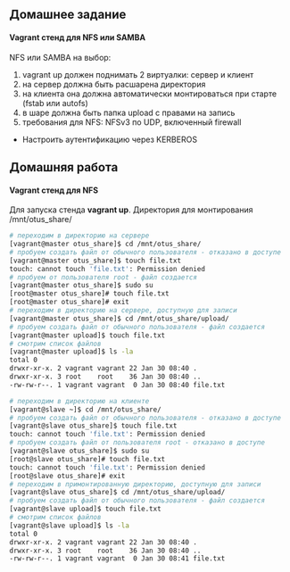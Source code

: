 ## Домашнее задание
#### Vagrant стенд для NFS или SAMBA

NFS или SAMBA на выбор:
1. vagrant up должен поднимать 2 виртуалки: сервер и клиент
2. на сервер должна быть расшарена директория
3. на клиента она должна автоматически монтироваться при старте (fstab или autofs)
4. в шаре должна быть папка upload с правами на запись
5. требования для NFS: NFSv3 по UDP, включенный firewall

* Настроить аутентификацию через KERBEROS

## Домашняя работа

####  Vagrant стенд для NFS

Для запуска стенда **vagrant up**. Директория для монтирования /mnt/otus_share/

```bash
# переходим в директорию на сервере
[vagrant@master otus_share]$ cd /mnt/otus_share/
# пробуем создать файл от обычного пользователя - отказано в доступе
[vagrant@master otus_share]$ touch file.txt
touch: cannot touch 'file.txt': Permission denied
# пробуем от пользователя root - файл создается
[vagrant@master otus_share]$ sudo su
[root@master otus_share]# touch file.txt
[root@master otus_share]# exit
# переходим в директорию на сервере, доступную для записи
[vagrant@master otus_share]$ cd /mnt/otus_share/upload/
# пробуем создать файл от обычного пользователя - файл создается
[vagrant@master upload]$ touch file.txt
# смотрим список файлов
[vagrant@master upload]$ ls -la
total 0
drwxr-xr-x. 2 vagrant vagrant 22 Jan 30 08:40 .
drwxr-xr-x. 3 root    root    36 Jan 30 08:40 ..
-rw-rw-r--. 1 vagrant vagrant  0 Jan 30 08:40 file.txt

# переходим в директорию на клиенте
[vagrant@slave ~]$ cd /mnt/otus_share/
# пробуем создать файл от обычного пользователя - отказано в доступе
[vagrant@slave otus_share]$ touch file.txt
touch: cannot touch 'file.txt': Permission denied
# пробуем создать файл от пользователя root - отказано в доступе
[vagrant@slave otus_share]$ sudo su
[root@slave otus_share]# touch file.txt
touch: cannot touch 'file.txt': Permission denied
[root@slave otus_share]# exit
# переходим в примонтированную директорию, доступную для записи
[vagrant@slave otus_share]$ cd /mnt/otus_share/upload/
# пробуем создать файл от обычного пользователя - файл создается
[vagrant@slave upload]$ touch file.txt
# смотрим список файлов
[vagrant@slave upload]$ ls -la
total 0
drwxr-xr-x. 2 vagrant vagrant 22 Jan 30 08:40 .
drwxr-xr-x. 3 root    root    36 Jan 30 08:40 ..
-rw-rw-r--. 1 vagrant vagrant  0 Jan 30 08:41 file.txt
```

